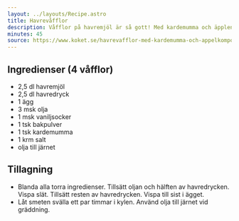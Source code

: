 ```yaml
---
layout: ../layouts/Recipe.astro
title: Havrevåfflor
description: Våfflor på havremjöl är så gott! Med kardemumma och äpplen blir en nyttig efterrätt (framför allt om vaniljsockret skippas).
minutes: 45
source: https://www.koket.se/havrevafflor-med-kardemumma-och-appelkompott
---
```


## Ingredienser (4 våfflor)

- 2,5 dl havremjöl
- 2,5 dl havredryck
- 1 ägg
- 3 msk olja
- 1 msk vaniljsocker
- 1 tsk bakpulver
- 1 tsk kardemumma
- 1 krm salt
- olja till järnet

## Tillagning

- Blanda alla torra ingredienser. Tillsätt oljan och hälften av havredrycken. Vispa slät. Tillsätt resten av havredrycken. Vispa till sist i ägget.
- Låt smeten svälla ett par timmar i kylen. Använd olja till järnet vid gräddning.
